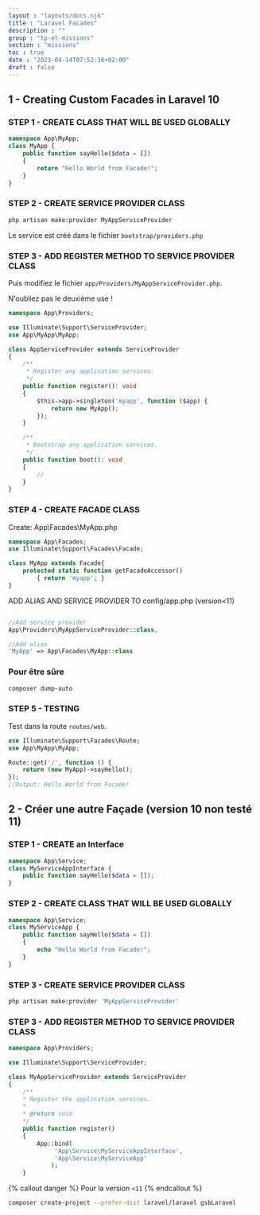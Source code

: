 ```yaml
---
layout : "layouts/docs.njk"
title : "Laravel Facades"
description : ""
group : "tp-et-missions"
section : "missions"
toc : true
date : "2023-04-14T07:52:16+02:00"
draft : false
---
```

## 1 - Creating Custom Facades in Laravel 10
### STEP 1 - CREATE CLASS THAT WILL BE USED GLOBALLY
```php
namespace App\MyApp;
class MyApp {
    public function sayHello($data = [])
    {
        return "Hello World from Facade!";
    }
}
```
### STEP 2 - CREATE SERVICE PROVIDER CLASS
```bash
php artisan make:provider MyAppServiceProvider
```
Le service est créé dans le fichier `bootstrap/providers.php` 
### STEP 3 - ADD REGISTER METHOD TO SERVICE PROVIDER CLASS
Puis modifiez le fichier `app/Providers/MyAppServiceProvider.php`.

N'oubliez pas le deuxième use !
```php
namespace App\Providers;

use Illuminate\Support\ServiceProvider;
use App\MyApp\MyApp;

class AppServiceProvider extends ServiceProvider
{
    /**
     * Register any application services.
     */
    public function register(): void
    {
        $this->app->singleton('myapp', function ($app) {
            return new MyApp();
        });
    }

    /**
     * Bootstrap any application services.
     */
    public function boot(): void
    {
        //
    }
}
```
### STEP 4 - CREATE FACADE CLASS
Create: App\Facades\MyApp.php  
```php
namespace App\Facades;
use Illuminate\Support\Facades\Facade;

class MyApp extends Facade{
    protected static function getFacadeAccessor() 
        { return 'myapp'; }
}
```
ADD ALIAS AND SERVICE PROVIDER TO config/app.php (version<11)
```php

//Add service provider
App\Providers\MyAppServiceProvider::class,

//Add alias
'MyApp' => App\Facades\MyApp::class
```
### Pour être sûre
```bash
composer dump-auto
```
### STEP 5 - TESTING
Test dans la route `routes/web`.
```php
use Illuminate\Support\Facades\Route;
use App\MyApp\MyApp;

Route::get('/', function () {
    return (new MyApp)->sayHello();
});
//Output: Hello World from Facade!
```

## 2 - Créer une autre Façade (version 10 non testé 11)
### STEP 1 - CREATE an Interface
```php
namespace App\Service;
class MyServiceAppInterface {
    public function sayHello($data = []);
}
```
### STEP 2 - CREATE CLASS THAT WILL BE USED GLOBALLY
```php
namespace App\Service;
class MyServiceApp {
    public function sayHello($data = [])
    {
        echo "Hello World from Facade!";
    }
}
```
### STEP 3 - CREATE SERVICE PROVIDER CLASS
```bash
php artisan make:provider 'MyAppServiceProvider'
```
### STEP 3 - ADD REGISTER METHOD TO SERVICE PROVIDER CLASS
```php
namespace App\Providers;

use Illuminate\Support\ServiceProvider;

class MyAppServiceProvider extends ServiceProvider
{
    /**
    * Register the application services.
    *
    * @return void
    */
    public function register()
    {
        App::bind(
             'App\Service\MyServiceAppInterface',
             'App\Service\MyServiceApp'
            );
    }
```
{% callout danger %}
Pour la version `<11`
{% endcallout %}
```bash
composer create-project --prefer-dist laravel/laravel gsbLaravel
```